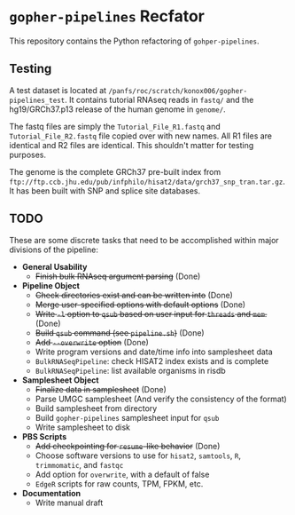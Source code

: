 # `gopher-pipelines` Recfator
This repository contains the Python refactoring of `gohper-pipelines`.

## Testing
A test dataset is located at `/panfs/roc/scratch/konox006/gopher-pipelines_test`.
It contains tutorial RNAseq reads in `fastq/` and the hg19/GRCh37.p13 release
of the human genome in `genome/`.

The fastq files are simply the `Tutorial_File_R1.fastq` and
`Tutorial_File_R2.fastq` file copied over with new names. All R1 files are
identical and R2 files are identical. This shouldn't matter for testing
purposes.

The genome is the complete GRCh37 pre-built index from 
`ftp://ftp.ccb.jhu.edu/pub/infphilo/hisat2/data/grch37_snp_tran.tar.gz`. It has
been built with SNP and splice site databases.

## TODO
These are some discrete tasks that need to be accomplished within major
divisions of the pipeline:

- **General Usability**
    - ~~Finish bulk RNAseq argument parsing~~ (Done)
- **Pipeline Object**
    - ~~Check directories exist and can be written into~~ (Done)
    - ~~Merge user-specified options with default options~~ (Done)
    - ~~Write `-l` option to `qsub` based on user input for `threads` and `mem`.~~ (Done)
    - ~~Build `qsub` command (see `pipeline.sh`)~~ (Done)
    - ~~Add `--overwrite` option~~ (Done)
    - Write program versions and date/time info into samplesheet data
    - `BulkRNASeqPipeline`: check HISAT2 index exists and is complete
    - `BulkRNASeqPipeline`: list available organisms in risdb
- **Samplesheet Object**
    - ~~Finalize data in samplesheet~~ (Done)
    - Parse UMGC samplesheet (And verify the consistency of the format)
    - Build samplesheet from directory
    - Build `gopher-pipelines` samplesheet input for `qsub`
    - Write samplesheet to disk
- **PBS Scripts**
    - ~~Add checkpointing for `resume`-like behavior~~ (Done)
    - Choose software versions to use for `hisat2`, `samtools`, `R`, `trimmomatic`, and `fastqc`
    - Add option for `overwrite`, with a default of false
    - `EdgeR` scripts for raw counts, TPM, FPKM, etc.
- **Documentation**
    - Write manual draft
